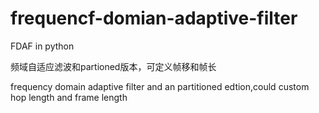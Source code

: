 # frequencf-domian-adaptive-filter
FDAF in python

频域自适应滤波和partioned版本，可定义帧移和帧长

frequency domain adaptive filter and an partitioned edtion,could custom hop length and frame length 